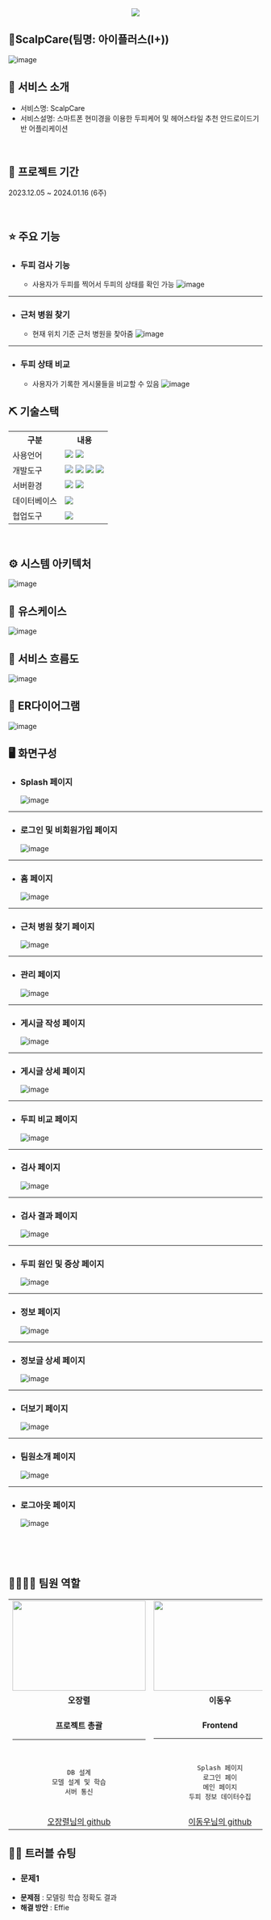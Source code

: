 <div align= "center">
    <img src="https://capsule-render.vercel.app/api?type=waving&color=00BF63&height=160&text=%20아이플러스의%20프로젝트%20입니다.&animation=&fontColor=fff&fontSize=60" />
</div>

## 📎ScalpCare(팀명: 아이플러스(I+))
![image](https://github.com/2023-SMHRD-KDT-AI-3/Scalp_care/assets/140151815/049fda7e-2325-4b10-bade-a4e40e6b223e)



## 👀 서비스 소개
* 서비스명:  ScalpCare
* 서비스설명: 스마트폰 현미경을 이용한 두피케어 및 헤어스타일 추천 안드로이드기반 어플리케이션

<br>


## 📅 프로젝트 기간
2023.12.05 ~ 2024.01.16 (6주)


<br>


## ⭐ 주요 기능

* ### 두피 검사 기능
    - 사용자가 두피를 찍어서 두피의 상태를 확인 가능 ![image](https://github.com/2023-SMHRD-KDT-AI-3/Scalp_care/assets/140151815/018c797b-c719-4d82-a745-b4b906e21796)

<hr>

* ### 근처 병원 찾기
    - 현재 위치 기준 근처 병원을 찾아줌 ![image](https://github.com/2023-SMHRD-KDT-AI-3/Scalp_care/assets/140151815/3a942826-0fbe-4490-9e5f-e88198685880)

<hr>

* ### 두피 상태 비교
    - 사용자가 기록한 게시물들을 비교할 수 있음 ![image](https://github.com/2023-SMHRD-KDT-AI-3/Scalp_care/assets/140151815/1c283e0f-03db-4ee5-a182-04f555c06e98)


## ⛏ 기술스택
<table>
    <tr>
        <th>구분</th>
        <th>내용</th>
    </tr>
    <tr>
        <td>사용언어</td>
        <td>
            <img src="https://img.shields.io/badge/Java-007396?style=for-the-badge&logo=java&logoColor=white"/>
            <img src="https://img.shields.io/badge/Python-3776AB?style=for-the-badge&logo=Python&logoColor=white"/> 
        </td>
    </tr>
    <tr>
        <td>개발도구</td>
        <td>
            <img src="https://img.shields.io/badge/Eclipse-2C2255?style=for-the-badge&logo=Eclipse&logoColor=white"/>
            <img src="https://img.shields.io/badge/Android Studio-00BF63?style=for-the-badge&logo=Android Studio&logoColor=white"/>
            <img src="https://img.shields.io/badge/Colaboratory-yellow?style=for-the-badge&logo=Colaboratory&logoColor=white"/>
            <img src="https://img.shields.io/badge/Jupyter-orange?style=for-the-badge&logo=Jupyter&logoColor=white"/>
        </td>
    </tr>
    <tr>
        <td>서버환경</td>
        <td>
            <img src="https://img.shields.io/badge/Apache Tomcat-D22128?style=for-the-badge&logo=Apache Tomcat&logoColor=white"/>
            <img src="https://img.shields.io/badge/Flask-black?style=for-the-badge&logo=Flask&logoColor=white"/>
        </td>
    </tr>
    <tr>
        <td>데이터베이스</td>
        <td>
            <img src="https://img.shields.io/badge/MySQL-4479A1?style=for-the-badge&logo=MySQL&logoColor=white"/> 
        </td>
    </tr>
    <tr>
        <td>협업도구</td>
        <td>
            <img src="https://img.shields.io/badge/GitHub-181717?style=for-the-badge&logo=GitHub&logoColor=white"/>
        </td>
    </tr>
</table>


<br>

## ⚙ 시스템 아키텍처
![image](https://github.com/2023-SMHRD-KDT-AI-3/Scalp_care/assets/140151815/333ab1e9-6454-4f17-9235-cb036b9e051a)


## 📌 유스케이스
![image](https://github.com/2023-SMHRD-KDT-AI-3/Scalp_care/assets/140151815/87a3ab58-d349-4496-acdc-ef3672407630)


## 📌 서비스 흐름도
![image](https://github.com/2023-SMHRD-KDT-AI-3/Scalp_care/assets/140151815/fae1b6e0-eeb8-45e7-9905-7f7e2acf1241)


## 📌 ER다이어그램
![image](https://github.com/2023-SMHRD-KDT-AI-3/Scalp_care/assets/140151815/a0066e75-1d33-4217-b4ee-e73b791b96d3)


## 🖥 화면구성
- ### Splash 페이지
  ![image](https://github.com/2023-SMHRD-KDT-AI-3/Scalp_care/assets/140151815/61063da8-9310-4cb1-bfaf-972b40deb94c)

<hr>

- ### 로그인 및 비회원가입 페이지
  ![image](https://github.com/2023-SMHRD-KDT-AI-3/Scalp_care/assets/140151815/f197043c-77b9-4bdf-bc4e-7b49f430c6d3)

<hr>

- ### 홈 페이지
  ![image](https://github.com/2023-SMHRD-KDT-AI-3/Scalp_care/assets/140151815/02c5caa5-0346-4030-86c9-a474209085e5)

<hr>

- ### 근처 병원 찾기 페이지
  ![image](https://github.com/2023-SMHRD-KDT-AI-3/Scalp_care/assets/140151815/2b40b03f-0097-4c09-a50d-18ce3bbaa98c)

<hr>

- ### 관리 페이지
  ![image](https://github.com/2023-SMHRD-KDT-AI-3/Scalp_care/assets/140151815/433ed38b-a364-4492-9e97-9db919032ed6)

<hr>

- ### 게시글 작성 페이지
  ![image](https://github.com/2023-SMHRD-KDT-AI-3/Scalp_care/assets/140151815/5260c7d5-f799-464f-ab50-70669c17529e)

<hr>

- ### 게시글 상세 페이지
  ![image](https://github.com/2023-SMHRD-KDT-AI-3/Scalp_care/assets/140151815/89103d93-ccbf-4f54-a43e-eb71ddc151eb)

<hr>

- ### 두피 비교 페이지
  ![image](https://github.com/2023-SMHRD-KDT-AI-3/Scalp_care/assets/140151815/c1fbaf59-d162-423f-a833-b4004c3232c1)

<hr>

- ### 검사 페이지
  ![image](https://github.com/2023-SMHRD-KDT-AI-3/Scalp_care/assets/140151815/a671096b-6d94-468b-aded-bb80ab6a379a)

<hr>

- ### 검사 결과 페이지
  ![image](https://github.com/2023-SMHRD-KDT-AI-3/Scalp_care/assets/140151815/9be98a1d-42b9-413b-91c2-f3de242533e0)

<hr>

- ### 두피 원인 및 증상 페이지
  ![image](https://github.com/2023-SMHRD-KDT-AI-3/Scalp_care/assets/140151815/132a8de5-165d-41aa-8a61-36198a9b30a6)

<hr>

- ### 정보 페이지
  ![image](https://github.com/2023-SMHRD-KDT-AI-3/Scalp_care/assets/140151815/bfba0e1d-41e0-4821-a828-b624cb7943a4)

<hr>

- ### 정보글 상세 페이지
  ![image](https://github.com/2023-SMHRD-KDT-AI-3/Scalp_care/assets/140151815/ce1b789f-ddba-4a01-824f-e3ac79af2d57)

<hr>

- ### 더보기 페이지
  ![image](https://github.com/2023-SMHRD-KDT-AI-3/Scalp_care/assets/140151815/d4d442bf-f224-4340-ae16-518c783ff0d8)

<hr>

- ### 팀원소개 페이지
  ![image](https://github.com/2023-SMHRD-KDT-AI-3/Scalp_care/assets/140151815/5fe4b4d0-afd5-4ff0-ac41-c934faf13ca0)

<hr>

- ### 로그아웃 페이지
  ![image](https://github.com/2023-SMHRD-KDT-AI-3/Scalp_care/assets/140151815/5c9acb40-01e2-4444-909b-635a0bd10df1)


<br>
<br>
<br>

## 👨‍👩‍👦‍👦 팀원 역할

<table>
  <tr>
    <td align="center"><img src="https://github.com/2023-SMHRD-KDT-AI-3/Scalp_care/assets/140151815/d6844ed4-4138-4b95-8af9-4b9e501610b7" width="263.76" height="178.71"/></td>
    <td align="center"><img src="https://github.com/2023-SMHRD-KDT-AI-3/Scalp_care/assets/140151815/7a200026-9ff9-4cca-a909-dfab3081071d" width="263.76" height="178.71"/></td>
    <td align="center"><img src="https://github.com/2023-SMHRD-KDT-AI-3/Scalp_care/assets/140151815/250008ce-569a-4980-ad6b-8b1b4119ee67" width="263.76" height="178.71"/></td>
    <td align="center"><img src="https://github.com/2023-SMHRD-KDT-AI-3/Scalp_care/assets/140151815/bc0d277f-3352-435d-9047-a072ba838345" width="263.76" height="178.71"/></td>
  </tr>
  <tr>
    <td align="center"><strong>오장렬</strong></td>
    <td align="center"><strong>이동우</strong></td>
    <td align="center"><strong>김주영</strong></td>
    <td align="center"><strong>박조시아</strong></td>
  </tr>
  <tr>
      <td align="center"><br><strong>프로젝트 총괄</strong><hr></td>
      <td align="center"><br><strong>Frontend</strong><hr></td>
      <td align="center"><br><strong>Backend</strong><hr></td>
      <td align="center"><br><strong>Frontend</strong><hr></td>
  </tr>
  <tr>
    <td align="center">
        <pre>DB 설계
모델 설계 및 학습
서버 통신</pre>
    </td>
    <td align="center">
        <pre>Splash 페이지
로그인 페이
메인 페이지
두피 정보 데이터수집</pre></td>
    <td align="center">
        <pre>Kakao 로그인 API
Kakao Map API
게시판 CRUD 기능
필터링 검색 기능
서버 통신</pre></td>
    <td align="center">
        <pre>UI/UX 설계
화면 구현
카메라 및 갤러리연동
프로그래스 및 좋아요, 
싫어요애니메이션</pre></td>
      
  <tr>
    <td align="center"><a href="https://github.com/ㅌㅌㅌㅌㅌ" target='_blank'>오장렬님의 github</a></td>
    <td align="center"><a href="https://github.com/ㅌㅌㅌㅌㅌ" target='_blank'>이동우님의 github</a></td>
    <td align="center"><a href="https://github.com/Kimz00" target='_blank'>김주영님의 github</a></td>
    <td align="center"><a href="https://github.com/jrjosh1207" target='_blank'>박조시아님의 github</a></td>
  </tr>
</table>

## 🤾‍♂️ 트러블 슈팅
* ### 문제1<br>
- <strong>문제점</strong> : 모델링 학습 정확도 결과
- <strong>해결 방안</strong> : Effie
